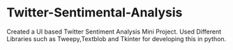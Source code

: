 # Twitter-Sentimental-Analysis

Created a UI based Twitter Sentiment Analysis Mini Project. Used Different Libraries such as Tweepy,Textblob and Tkinter for developing this in python.
